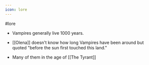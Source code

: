 ```yaml
---
icon: lore 
---
```

#lore


- Vampires generally live 1000 years.

- [[Olena]] doesn't know how long Vampires have been around but quoted "before the sun first touched this land."

- Many of them in the age of [[The Tyrant]] 